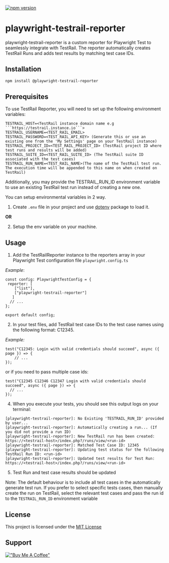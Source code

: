 [![npm version](https://badge.fury.io/js/playwright-testrail-reporter.svg)](https://badge.fury.io/js/playwright-testrail-reporter)

# playwright-testrail-reporter

playwright-testrail-reporter is a custom reporter for Playwright Test to seamlessly integrate with TestRail. The reporter automatically creates TestRail Runs and adds test results by matching test case IDs.

## Installation

```bash
npm install @playwright-testrail-reporter
```
## Prerequisites

To use TestRail Reporter, you will need to set up the following environment variables:

```
TESTRAIL_HOST=<TestRail instance domain name e.g ```https://testrail.instance.io```>
TESTRAIL_USERNAME=<TEST_RAIL_EMAIL> 
TESTRAIL_PASSWORD=<TEST_RAIL_API_KEY> (Generate this or use an existing one from the 'My Settings' page on your TestRail instance)
TESTRAIL_PROJECT_ID=<TEST_RAIL_PROJECT_ID> (TestRail project ID where test runs and results will be added)
TESTRAIL_SUITE_ID=<TEST_RAIL_SUITE_ID> (The TestRail suite ID associated with the test cases)
TESTRAIL_RUN_NAME=<TEST_RAIL_NAME>(The name of the TestRail test run. The execution time will be appended to this name on when created on TestRail)
````

Additionally, you may provide the TESTRAIL_RUN_ID environment variable to use an existing TestRail test run instead of creating a new one.

You can setup environmental variables in 2 way.

1. Create `.env` file in your project and use [dotenv](https://www.npmjs.com/package/dotenv) package to load it.

**OR**

2. Setup the env variable on your machine.


## Usage

1. Add the TestRailReporter instance to the reporters array in your Playwright Test configuration file ```playwright.config.ts```

*Example*:
```
const config: PlaywrightTestConfig = {
 reporter: [
    ["list"],
    ["playwright-testrail-reporter"]
   ]
  // ...
};

export default config;
````

2. In your test files, add TestRail test case IDs to the test case names using the following format: C12345. 

*Example:*

```
test("C12345: Login with valid credentials should succeed", async ({ page }) => {
    // ...
});
```

or if you need to pass multiple case ids:

```
test("C12345 C12346 C12347 Login with valid credentials should succeed", async ({ page }) => {
  // ...
});
```

4. When you execute your tests, you should see this output logs on your terminal:

```
[playwright-testrail-reporter]: No Existing 'TESTRAIL_RUN_ID' provided by user... 
[playwright-testrail-reporter]: Automatically creating a run... (If you did not provide a run ID)
[playwright-testrail-reporter]: New TestRail run has been created: https://<testrail-host>/index.php?/runs/view/<run-id>
[playwright-testrail-reporter]: Matched Test Case ID: 12345
[playwright-testrail-reporter]: Updating test status for the following TestRail Run ID: <run-id>
[playwright-testrail-reporter]: Updated test results for Test Run: https://<testrail-host>/index.php?/runs/view/<run-id>

```
5. Test Run and test case results should be updated

Note:
The default behaviour is to include all test cases in the automatically generate test run. If you prefer to select specific tests cases, then manually create the run on TestRail, select the relevant test cases and pass the run id to the ```TESTRAIL_RUN_ID``` environment variable

## License
This project is licensed under the [MIT License](/README.md)

## Support

[!["Buy Me A Coffee"](https://www.buymeacoffee.com/assets/img/custom_images/orange_img.png)](https://www.buymeacoffee.com/wufazu)
